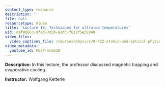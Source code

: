 ```yaml
---
content_type: resource
description: ''
file: null
resourcetype: Video
title: 'Lecture 18: Techniques for ultralow temperatures'
uid: daf00663-9fad-7d5b-a3dc-f815f5e38849
video_files:
  video_captions_file: /courses/physics/8-422-atomic-and-optical-physics-ii-spring-2013/video-lectures/lecture-18-techniques-for-ultralow-temperatures/FU3P-vnGSZ0.vtt
video_metadata:
  youtube_id: FU3P-vnGSZ0
---
```


**Description:** In this lecture, the professor discussed magnetic trapping and evaporative cooling.

**Instructor:** Wolfgang Ketterle